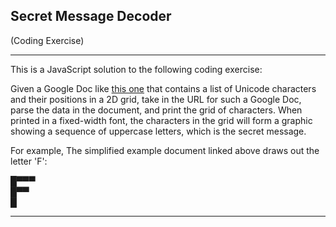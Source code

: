 Secret Message Decoder
---
(Coding Exercise)

---
This is a JavaScript solution to the following coding exercise: 

Given a Google Doc like [this one](https://docs.google.com/document/d/e/2PACX-1vRMx5YQlZNa3ra8dYYxmv-QIQ3YJe8tbI3kqcuC7lQiZm-CSEznKfN_HYNSpoXcZIV3Y_O3YoUB1ecq/pub) that contains a list of Unicode characters and their positions in a 2D grid, take in the URL for such a Google Doc, parse the data in the document, and print the grid of characters. When printed in a fixed-width font, the characters in the grid will form a graphic showing a sequence of uppercase letters, which is the secret message.

For example, The simplified example document linked above draws out the letter 'F':

█▀▀▀  
█▀▀   
█     

---

